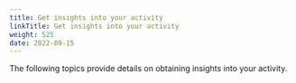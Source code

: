 ```yaml
---
title: Get insights into your activity
linkTitle: Get insights into your activity
weight: 525
date: 2022-09-15
---
```

The following topics provide details on obtaining insights into your activity.